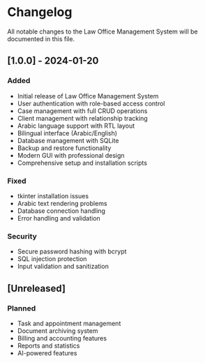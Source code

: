 # Changelog
All notable changes to the Law Office Management System will be documented in this file.

## [1.0.0] - 2024-01-20

### Added
- Initial release of Law Office Management System
- User authentication with role-based access control
- Case management with full CRUD operations
- Client management with relationship tracking
- Arabic language support with RTL layout
- Bilingual interface (Arabic/English)
- Database management with SQLite
- Backup and restore functionality
- Modern GUI with professional design
- Comprehensive setup and installation scripts

### Fixed
- tkinter installation issues
- Arabic text rendering problems
- Database connection handling
- Error handling and validation

### Security
- Secure password hashing with bcrypt
- SQL injection protection
- Input validation and sanitization

## [Unreleased]

### Planned
- Task and appointment management
- Document archiving system
- Billing and accounting features
- Reports and statistics
- AI-powered features
